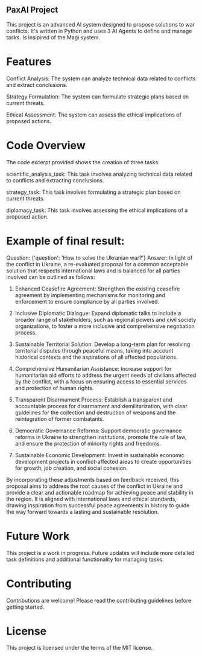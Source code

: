 ## PaxAI Project
This project is an advanced AI system designed to propose solutions to war conflicts. It's written in Python and uses 3 AI Agents to define and manage tasks. Is insipired of the Magi system.

# Features
Conflict Analysis: The system can analyze technical data related to conflicts and extract conclusions.

Strategy Formulation: The system can formulate strategic plans based on current threats.

Ethical Assessment: The system can assess the ethical implications of proposed actions.

# Code Overview
The code excerpt provided shows the creation of three tasks:

scientific_analysis_task: This task involves analyzing technical data related to conflicts and extracting conclusions. 

strategy_task: This task involves formulating a strategic plan based on current threats.

diplomacy_task: This task involves assessing the ethical implications of a proposed action. 

# Example of final result:

Question: {'question': 'How to solve the Ukranian war?'}
Answer: In light of the conflict in Ukraine, a re-evaluated proposal for a common acceptable solution that respects international laws and is balanced for all parties involved can be outlined as follows:

1. Enhanced Ceasefire Agreement: Strengthen the existing ceasefire agreement by implementing mechanisms for monitoring and enforcement to ensure compliance by all parties involved.

2. Inclusive Diplomatic Dialogue: Expand diplomatic talks to include a broader range of stakeholders, such as regional powers and civil society organizations, to foster a more inclusive and comprehensive negotiation process.

3. Sustainable Territorial Solution: Develop a long-term plan for resolving territorial disputes through peaceful means, taking into account historical contexts and the aspirations of all affected populations.

4. Comprehensive Humanitarian Assistance: Increase support for humanitarian aid efforts to address the urgent needs of civilians affected by the conflict, with a focus on ensuring access to essential services and protection of human rights.

5. Transparent Disarmament Process: Establish a transparent and accountable process for disarmament and demilitarization, with clear guidelines for the collection and destruction of weapons and the reintegration of former combatants.

6. Democratic Governance Reforms: Support democratic governance reforms in Ukraine to strengthen institutions, promote the rule of law, and ensure the protection of minority rights and freedoms.

7. Sustainable Economic Development: Invest in sustainable economic development projects in conflict-affected areas to create opportunities for growth, job creation, and social cohesion.

By incorporating these adjustments based on feedback received, this proposal aims to address the root causes of the conflict in Ukraine and provide a clear and actionable roadmap for achieving peace and stability in the region. It is aligned with international laws and ethical standards, drawing inspiration from successful peace agreements in history to guide the way forward towards a lasting and sustainable resolution.

# Future Work
This project is a work in progress. Future updates will include more detailed task definitions and additional functionality for managing tasks.

# Contributing
Contributions are welcome! Please read the contributing guidelines before getting started.

# License
This project is licensed under the terms of the MIT license.